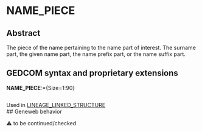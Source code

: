 ﻿# NAME_PIECE
## Abstract
The piece of the name pertaining to the name part of interest. The surname part, the given name part,
the name prefix part, or the name suffix part.


## GEDCOM syntax and proprietary extensions

**NAME_PIECE**:={Size=1:90}
<pre>
</pre>
Used in <a href=Ged.LINEAGE_LINKED_STRUCTURE.md>LINEAGE_LINKED_STRUCTURE</a><br />## Geneweb behavior


:warning: to be continued/checked

